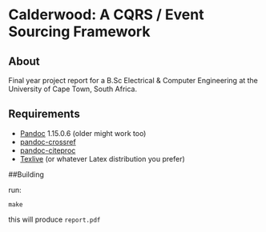# Calderwood: A CQRS / Event Sourcing Framework

## About

Final year project report for a B.Sc Electrical & Computer Engineering at the University of Cape Town, South Africa.

## Requirements

- [Pandoc](http://www.pandoc.org) 1.15.0.6 (older might work too)
- [pandoc-crossref](https://github.com/lierdakil/pandoc-crossref)
- [pandoc-citeproc](https://github.com/jgm/pandoc-citeproc)
- [Texlive](https://www.tug.org/texlive/) (or whatever Latex distribution you prefer)


##Building

run:

```make```

this will produce ```report.pdf```
